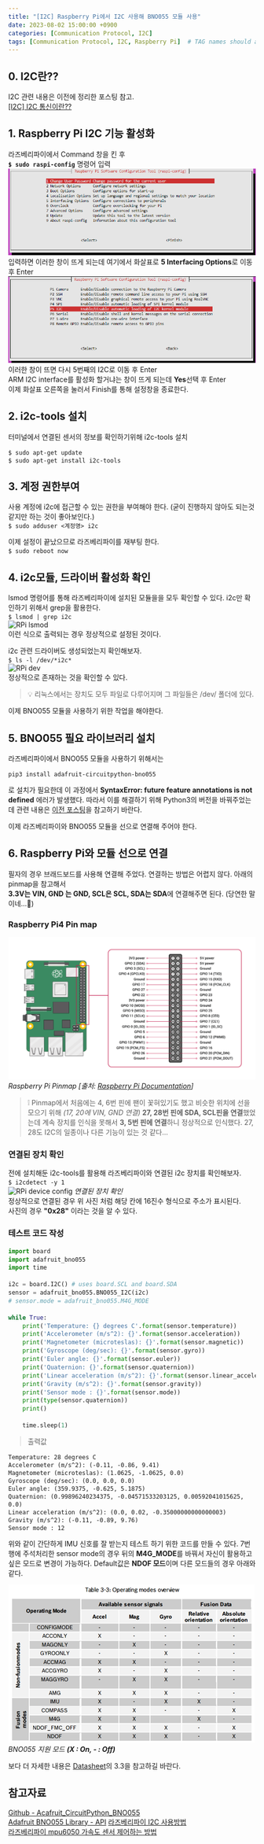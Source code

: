 ```yaml
---
title: "[I2C] Raspberry Pi에서 I2C 사용해 BNO055 모듈 사용"
date: 2023-08-02 15:00:00 +0900
categories: [Communication Protocol, I2C]
tags: [Communication Protocol, I2C, Raspberry Pi]  # TAG names should always be lowercase
---
```


## 0. I2C란??
I2C 관련 내용은 이전에 정리한 포스팅 참고.  
[[I2C] I2C 통신이란??](https://ibin-study.github.io/posts/Communication_i2c/ "ibin's study - [I2C] I2C 통신이란??")

## 1. Raspberry Pi I2C 기능 활성화
라즈베리파이에서 Command 창을 킨 후  
**```$ sudo raspi-config```** 명령어 입력  
![RPi config](/assets/img/post_img/RPi-config.png)  
입력하면 이러한 창이 뜨게 되는데 여기에서 화살표로 **5 Interfacing Options**로 이동 후 Enter  
![RPi config2](/assets/img/post_img/RPi-config_2.png)  
이러한 창이 뜨면 다시 5번째의 I2C로 이동 후 Enter  
ARM I2C interface를 활성화 할거냐는 창이 뜨게 되는데 **Yes**선택 후 Enter  
이제 화살표 오른쪽을 눌러서 Finish를 통해 설정창을 종료한다.

## 2. i2c-tools 설치
터미널에서 연결된 센서의 정보를 확인하기위해 i2c-tools 설치
```shell
$ sudo apt-get update
$ sudo apt-get install i2c-tools
```

## 3. 계정 권한부여
사용 계정에 i2c에 접근할 수 있는 권한을 부여해야 한다. (굳이 진행하지 않아도 되는것 같지만 하는 것이 좋아보인다.)  
```$ sudo adduser <계정명> i2c```

이제 설정이 끝났으므로 라즈베리파이를 재부팅 한다.  
```$ sudo reboot now```

## 4. i2c모듈, 드라이버 활성화 확인
lsmod 명령어를 통해 라즈베리파이에 설치된 모듈을을 모두 확인할 수 있다. i2c만 확인하기 위해서 grep을 활용한다.  
```$ lsmod | grep i2c```  
![RPi lsmod](/assets/img/post_img/RPi-lsmod.png)  
이런 식으로 출력되는 경우 정상적으로 설정된 것이다.

i2c 관련 드라이버도 생성되었는지 확인해보자.  
```$ ls -l /dev/*i2c*```  
![RPi dev](/assets/img/post_img/RPi-dev.png)  
정상적으로 존재하는 것을 확인할 수 있다. 
> 💡 리눅스에서는 장치도 모두 파일로 다루어지며 그 파일들은 /dev/ 폴더에 있다.

이제 BNO055 모듈을 사용하기 위한 작업을 해야한다.

## 5. BNO055 필요 라이브러리 설치
라즈베리파이에서 BNO055 모듈을 사용하기 위해서는  
``` shell
pip3 install adafruit-circuitpython-bno055
```  
로 설치가 필요한데 이 과정에서 **SyntaxError: future feature annotations is not defined** 에러가 발생했다.
따라서 이를 해결하기 위해 Python3의 버전을 바꿔주었는데 관련 내용은 [이전 포스팅](https://ibin-study.github.io/posts/RaspberryPi_python/)을 참고하기 바란다.

이제 라즈베리파이와 BNO055 모듈을 선으로 연결해 주어야 한다.

## 6. Raspberry Pi와 모듈 선으로 연결
필자의 경우 브래드보드를 사용해 연결해 주었다. 연결하는 방법은 어렵지 않다. 아래의 pinmap을 참고해서  
**3.3V는 VIN, GND 는 GND, SCL은 SCL, SDA는 SDA**에 연결해주면 된다. (당연한 말이네...🤔)

### Raspberry Pi4 Pin map
![RPi Pinmap](/assets/img/post_img/RPi-GPIO-Pinout.png)
_Raspberry Pi Pinmap [출처: [Raspberry Pi Documentation](https://www.raspberrypi.com/documentation/computers/raspberry-pi.html)]_

> ❕ Pinmap에서 처음에는 4, 6번 핀에 팬이 꽃혀있기도 했고 비슷한 위치에 선을 모으기 위해 *(17, 20에 VIN, GND 연결)* 
**27, 28번 핀에 SDA, SCL핀을 연결**했었는데 계속 장치를 인식을 못해서 **3, 5번 핀에 연결**하니 정상적으로 인식했다. 
27, 28도 I2C의 일종이나 다른 기능이 있는 것 같다...

### 연결된 장치 확인
전에 설치해둔 i2c-tools를 활용해 라즈베리파이와 연결된 i2c 장치를 확인해보자.  
```$ i2cdetect -y 1```  
![RPi device config](/assets/img/post_img/RPi-i2cdetect.png)
_연결된 장치 확인_  
정상적으로 연결된 경우 위 사진 처럼 해당 칸에 16진수 형식으로 주소가 표시된다.  
사진의 경우 **"0x28"** 이라는 것을 알 수 있다.

### 테스트 코드 작성  

```python
import board
import adafruit_bno055
import time

i2c = board.I2C() # uses board.SCL and board.SDA
sensor = adafruit_bno055.BNO055_I2C(i2c)
# sensor.mode = adafruit_bno055.M4G_MODE

while True:
    print('Temperature: {} degrees C'.format(sensor.temperature))
    print('Accelerometer (m/s^2): {}'.format(sensor.acceleration))
    print('Magnetometer (microteslas): {}'.format(sensor.magnetic))
    print('Gyroscope (deg/sec): {}'.format(sensor.gyro))
    print('Euler angle: {}'.format(sensor.euler))
    print('Quaternion: {}'.format(sensor.quaternion))
    print('Linear acceleration (m/s^2): {}'.format(sensor.linear_acceleration))
    print('Gravity (m/s^2): {}'.format(sensor.gravity))
    print('Sensor mode : {}'.format(sensor.mode))
    print(type(sensor.quaternion))
    print()

    time.sleep(1)
```
> 출력값  
```output
Temperature: 28 degrees C
Accelerometer (m/s^2): (-0.11, -0.86, 9.41)
Magnetometer (microteslas): (1.0625, -1.0625, 0.0)
Gyroscope (deg/sec): (0.0, 0.0, 0.0)
Euler angle: (359.9375, -0.625, 5.1875)
Quaternion: (0.99896240234375, -0.04571533203125, 0.00592041015625, 0.0)
Linear acceleration (m/s^2): (0.0, 0.02, -0.35000000000000003)
Gravity (m/s^2): (-0.11, -0.89, 9.76)
Sensor mode : 12  
```

위와 같이 간단하게 IMU 신호를 잘 받는지 테스트 하기 위한 코드를 만들 수 있다. 7번행에 주석처리한 sensor mode의 경우
뒤의 **M4G_MODE**를 바꿔서 자신이 활용하고 싶은 모드로 변경이 가능하다. Default값은 **NDOF 모드**이며 다른 모드들의 경우 아래와 같다.  

![BNO055 modes](/assets/img/post_img/BNO055_modes.png)
_BNO055 지원 모드 **(X : On, - : Off)**_  

보다 더 자세한 내용은 [Datasheet](https://cdn-shop.adafruit.com/datasheets/BST_BNO055_DS000_12.pdf)의 3.3을 참고하길 바란다.  


## 참고자료
[Github - Acafruit_CircuitPython_BNO055](https://github.com/adafruit/Adafruit_CircuitPython_BNO055)  
[Adafruit BNO055 Library - API](https://docs.circuitpython.org/projects/bno055/en/latest/api.html)
[라즈베리파이 I2C 사용방법](https://m.blog.naver.com/chgy2131/221922893758)  
[라즈베리파이 mpu6050 가속도 센서 제어하는 방법](https://hoho325.tistory.com/224)  


